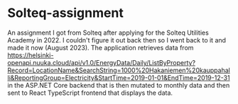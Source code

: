 # Solteq-assignment

An assignment I got from Solteq after applying for the Solteq Utilities Academy in 2022. I couldn't figure it out back then so I went back to it and made it now (August 2023). The application retrieves data from https://helsinki-openapi.nuuka.cloud/api/v1.0/EnergyData/Daily/ListByProperty?Record=LocationName&SearchString=1000%20Hakaniemen%20kauppahalli&ReportingGroup=Electricity&StartTime=2019-01-01&EndTime=2019-12-31 in the ASP.NET Core backend that is then mutated to monthly data and then sent to React TypeScript frontend that displays the data.
